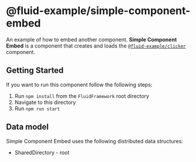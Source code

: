 # @fluid-example/simple-component-embed

An example of how to embed another component. **Simple Component Embed** is a component that creates and loads
the [`@fluid-example/clicker`](../clicker/README.md) component.

## Getting Started

If you want to run this component follow the following steps:

1. Run `npm install` from the `FluidFramework` root directory
2. Navigate to this directory
3. Run `npm run start`

## Data model

Simple Component Embed uses the following distributed data structures:

- SharedDirectory - root
